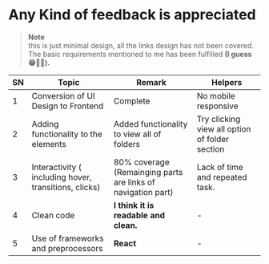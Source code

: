 # **Any Kind of feedback is appreciated**

> **Note**  
> this is just minimal design, all the links design has not been covered.
> The basic requirements mentioned to me has been fulfilled **(I guess 😁😬😬).**

| SN  | Topic                                                 | Remark                                                       | Helpers                                        |
| --- | ----------------------------------------------------- | ------------------------------------------------------------ | ---------------------------------------------- |
| 1   | Conversion of UI Design to Frontend                   | Complete                                                     | No mobile responsive                           |
| 2   | Adding functionality to the elements                  | Added functionality to view all of folders                   | Try clicking view all option of folder section |
| 3   | Interactivity ( including hover, transitions, clicks) | 80% coverage (Remainging parts are links of navigation part) | Lack of time and repeated task.                |
| 4   | Clean code                                            | **I think it is readable and clean.**                        | -                                              |
| 5   | Use of frameworks and preprocessors                   | **React**                                                    | -                                              |
